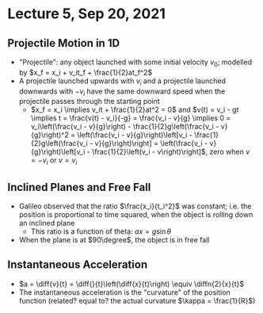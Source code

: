 # Lecture 5, Sep 20, 2021

## Projectile Motion in 1D

* "Projectile": any object launched with some initial velocity $v_0$; modelled by $x_f = x_i + v_it_f + \frac{1}{2}at_f^2$
* A projectile launched upwards with $v_i$ and a projectile launched downwards with $-v_i$ have the same downward speed when the projectile passes through the starting point
	* $x_f = x_i \implies v_it + \frac{1}{2}at^2 = 0$ and $v(t) = v_i - gt \implies t = \frac{v(t) - v_i}{-g} = \frac{v_i - v}{g} \implies 0 = v_i\left(\frac{v_i - v}{g}\right) - \frac{1}{2}g\left(\frac{v_i - v}{g}\right)^2 = \left(\frac{v_i - v}{g}\right)\left[v_i - \frac{1}{2}g\left(\frac{v_i - v}{g}\right)\right] = \left(\frac{v_i - v}{g}\right)\left[v_i - \frac{1}{2}\left(v_i - v\right)\right]$, zero when $v = -v_i$ or $v = v_i$

## Inclined Planes and Free Fall

* Galileo observed that the ratio $\frac{x_i}{t_i^2}$ was constant; i.e. the position is proportional to time squared, when the object is rolling down an inclined plane
	* This ratio is a function of theta: $ax = g\sin \theta$
* When the plane is at $90\degree$, the object is in free fall

## Instantaneous Acceleration

* $a = \diff{v}{t} = \diff{}{t}\left(\diff{x}{t}\right) \equiv \diffn{2}{x}{t}$
* The instantaneous acceleration is the "curvature" of the position function (related? equal to? the actual curvature $\kappa = \frac{1}{R}$)

